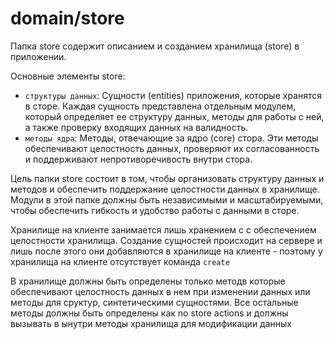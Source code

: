 # domain/store

Папка store содержит описанием и созданием хранилища (store) в приложении.

Основные элементы store:

-   `структуры данных`: Сущности (entities) приложения, которые хранятся в сторе. Каждая сущность представлена отдельным модулем, который определяет ее структуру данных, методы для работы с ней, а также проверку входящих данных на валидность.
-   `методы ядра`: Методы, отвечающие за ядро (core) стора. Эти методы обеспечивают целостность данных, проверяют их согласованность и поддерживают непротиворечивость внутри стора.

Цель папки store состоит в том, чтобы организовать структуру данных и методов и обеспечить поддержание целостности данных в хранилище.
Модули в этой папке должны быть независимыми и масштабируемыми, чтобы обеспечить гибкость и удобство работы с данными в сторе.

Хранилище на клиенте занимается лишь хранением с с обеспечением целостности хранилища.
Создание сущностей происходит на сервере и лишь после этого они добавляются в хранилище на клиенте - поэтому у хранилища на клиенте отсутствует команда `create`

В хранилище должны быть определены только методв которые обеспечивают целостность данных в нем при изменении данных или методы для сруктур, синтетическими сущностями.
Все остальные методы должны быть определены как no store actions и должны вызывать в ынутри методы хранилища для модификации данных
